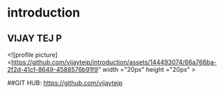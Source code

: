 # introduction
## VIJAY TEJ P
<![profile picture]<https://github.com/vijaytejp/introduction/assets/144493074/66a766ba-2f2d-41cf-8649-4588576b91f9" width ="20px" height ="20px" >

##GIT HUB: https://github.com/vijaytejp
